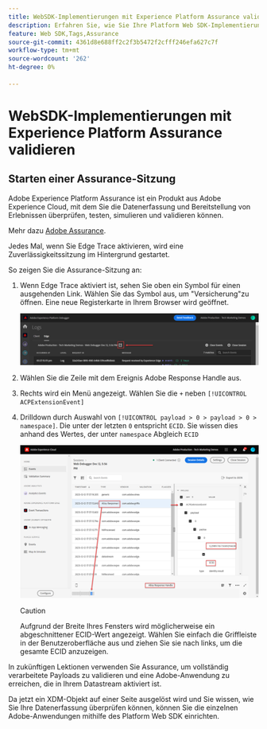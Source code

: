 ```yaml
---
title: WebSDK-Implementierungen mit Experience Platform Assurance validieren
description: Erfahren Sie, wie Sie Ihre Platform Web SDK-Implementierung mit Adobe Experience Platform Assurance überprüfen. Diese Lektion ist Teil des Tutorials zum Implementieren von Adobe Experience Cloud mit Web SDK.
feature: Web SDK,Tags,Assurance
source-git-commit: 4361d8e688ff2c2f3b5472f2cfff246efa627c7f
workflow-type: tm+mt
source-wordcount: '262'
ht-degree: 0%

---
```


# WebSDK-Implementierungen mit Experience Platform Assurance validieren


## Starten einer Assurance-Sitzung

Adobe Experience Platform Assurance ist ein Produkt aus Adobe Experience Cloud, mit dem Sie die Datenerfassung und Bereitstellung von Erlebnissen überprüfen, testen, simulieren und validieren können.

Mehr dazu [Adobe Assurance](https://experienceleague.adobe.com/docs/experience-platform/assurance/home.html?lang=en).

Jedes Mal, wenn Sie Edge Trace aktivieren, wird eine Zuverlässigkeitssitzung im Hintergrund gestartet.

So zeigen Sie die Assurance-Sitzung an:

1. Wenn Edge Trace aktiviert ist, sehen Sie oben ein Symbol für einen ausgehenden Link. Wählen Sie das Symbol aus, um &quot;Versicherung&quot;zu öffnen. Eine neue Registerkarte in Ihrem Browser wird geöffnet.

   ![Starten einer Assurance-Sitzung](assets/validate-debugger-start-assurnance.png)

1. Wählen Sie die Zeile mit dem Ereignis Adobe Response Handle aus.
1. Rechts wird ein Menü angezeigt. Wählen Sie die `+` neben `[!UICONTROL ACPExtensionEvent]`
1. Drilldown durch Auswahl von `[!UICONTROL payload > 0 > payload > 0 > namespace]`. Die unter der letzten `0` entspricht `ECID`. Sie wissen dies anhand des Wertes, der unter `namespace` Abgleich `ECID`

   ![Zuverlässigkeitsprüfung ECID](assets/validate-assurance-ecid.png)

   >[!CAUTION]
   >
   >Aufgrund der Breite Ihres Fensters wird möglicherweise ein abgeschnittener ECID-Wert angezeigt. Wählen Sie einfach die Griffleiste in der Benutzeroberfläche aus und ziehen Sie sie nach links, um die gesamte ECID anzuzeigen.

In zukünftigen Lektionen verwenden Sie Assurance, um vollständig verarbeitete Payloads zu validieren und eine Adobe-Anwendung zu erreichen, die in Ihrem Datastream aktiviert ist.

Da jetzt ein XDM-Objekt auf einer Seite ausgelöst wird und Sie wissen, wie Sie Ihre Datenerfassung überprüfen können, können Sie die einzelnen Adobe-Anwendungen mithilfe des Platform Web SDK einrichten.